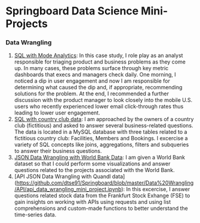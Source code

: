 # Springboard Data Science Mini-Projects

### Data Wrangling
1. [SQL with Mode Analytics](https://modeanalytics.com/dtse/reports/f9c91d091a0b): In this case study, I role play as an analyst responsible for triaging product and business problems as they come up. In many cases, these problems surface through key metric dashboards that execs and managers check daily. One morning, I noticed a dip in user engagement and now I am responsible for determining what caused the dip and, if appropriate, recommending solutions for the problem. At the end, I recommended a further discussion with the product manager to look closely into the mobile U.S. users who recently experienced lower email click-through rates thus leading to lower user engagement.
2. [SQL with country club data](https://github.com/dtse91/Springboard/blob/master/Data%20Wrangling/1520094343_sql_project.sql): I am approached by the owners of a country club (fictitious) and asked to answer several business-related questions. The data is located in a MySQL database with three tables related to a fictitious country club: Facilities, Members and Bookings. I excercise a variety of SQL concepts like joins, aggregations, filters and subqueries to answer their business questions.
3. [JSON Data Wrangling with World Bank Data](https://github.com/dtse91/Springboard/blob/master/Data%20Wrangling/JSON%20Project/sliderule_dsi_json_exercise.ipynb): I am given a World Bank dataset so that I could perform some visualizations and answer questions related to the projects associated with the World Bank.
4. [API JSON Data Wrangling with Quandl data] (https://github.com/dtse91/Springboard/blob/master/Data%20Wrangling/API/api_data_wrangling_mini_project.ipynb): In this excercise, I answer questions related stock data from the Frankfurt Stock Exhange (FSE) to gain insights on working with APIs using requests and using list comprehensions and custom-made functions to better understand the time-series data.
